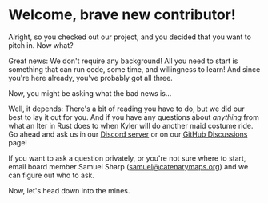 # Welcome, brave new contributor!

Alright, so you checked out our project, and you decided that you want to pitch in. Now what?

Great news: We don't require any background! All you need to start is something that can run code, some time, and willingness to learn! And since you're here already, you've probably got all three. 

Now, you might be asking what the bad news is...

Well, it depends: There's a bit of reading you have to do, but we did our best to lay it out for you. And if you have any questions about *anything* from what an Iter in Rust does to when Kyler will do another maid costume ride. Go ahead and ask us in our [Discord server](https://discord.gg/bBeDhrzSgz) or on our [GitHub Discussions](https://github.com/orgs/catenarytransit/discussions) page!

If you want to ask a question privately, or you're not sure where to start, email board member Samuel Sharp (samuel@catenarymaps.org) and we can figure out who to ask.

Now, let's head down into the mines.
